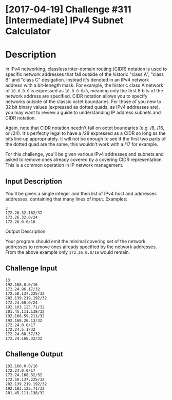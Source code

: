 # [2017-04-19] Challenge #311 [Intermediate] IPv4 Subnet Calculator

# Description

In IPv4 networking, classless inter-domain routing (CIDR) notation is used to
specific network addresses that fall outside of the historic "class A", "class
B" and "class C" desigation. Instead it's denoted in an IPv4 network address
with a bit-lenegth mask. For example, the historic class A network of `10.0.0.0`
is expressed as `10.0.0.0/8`, meaning only the first 8 bits of the network
address are specified. CIDR notation allows you to specify networks outside of
the classic octet boundaries. For those of you new to 32 bit binary values
(expressed as dotted quads, as IPv4 addresses are), you may want to review a
guide to understanding IP address subnets and CIDR notation.

Again, note that CIDR notation needn't fall on octet boundaries (e.g. /8, /16,
or /24). It's perfectly legal to have a /28 expressed as a CIDR so long as the
bits line up appropriately. It will not be enough to see if the first two parts
of the dotted quad are the same, this wouldn't work with a /17 for example.

For this challenge, you'll be given various IPv4 addresses and subnets and asked
to remove ones already covered by a covering CIDR representation. This is a
common operation in IP network management.

## Input Description

You'll be given a single integer and then list of IPv4 host and addresses
addresses, containing that many lines of input. Examples:

```
3
172.26.32.162/32
172.26.32.0/24
172.26.0.0/16
```

Output Description

Your program should emit the minimal covering set of the network addresses to
remove ones already specified by the network addresses. From the above example
only `172.26.0.0/16` would remain.

## Challenge Input
```
13
192.168.0.0/16
172.24.96.17/32
172.50.137.225/32
202.139.219.192/32
172.24.68.0/24
192.183.125.71/32
201.45.111.138/32
192.168.59.211/32
192.168.26.13/32
172.24.0.0/17
172.24.5.1/32
172.24.68.37/32
172.24.168.32/32
```

## Challenge Output
```
192.168.0.0/16
172.24.0.0/17
172.24.168.32/32
172.50.137.225/32
202.139.219.192/32
192.183.125.71/32
201.45.111.138/32
```